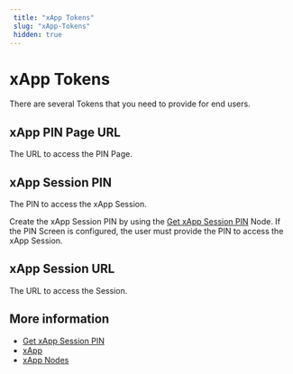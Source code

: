 ```yaml
---
 title: "xApp Tokens" 
 slug: "xApp-Tokens" 
 hidden: true
---
```


# xApp Tokens

There are several Tokens that you need to provide for end users.

## xApp PIN Page URL	

The URL to access the PIN Page.

## xApp Session PIN	

The PIN to access the xApp Session.

Create the xApp Session PIN by using the [Get xApp Session PIN](../flow-nodes/xApp/get-xApp-session-PIN.md) Node. If the PIN Screen is configured, the user must provide the PIN to access the xApp Session. 

## xApp Session URL

The URL to access the Session.


## More information

- [Get xApp Session PIN](../flow-nodes/xApp/get-xApp-session-PIN.md) 
- [xApp](overview.md)
- [xApp Nodes](../flow-nodes/xApp/overview.md)